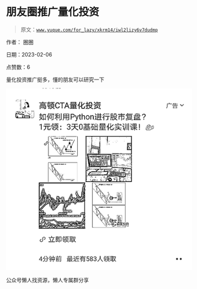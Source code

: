# 朋友圈推广量化投资

> 原文：[`www.yuque.com/for_lazy/xkrm14/iwl2lizy6v7dudmp`](https://www.yuque.com/for_lazy/xkrm14/iwl2lizy6v7dudmp)

作者： 圈圈

日期：2023-02-06

点赞数：6

量化投资推广挺多，懂的朋友可以研究一下

![](img/909fbfe29ed11ad9b46cc9ab070a278a.png)

公众号懒人找资源，懒人专属群分享

